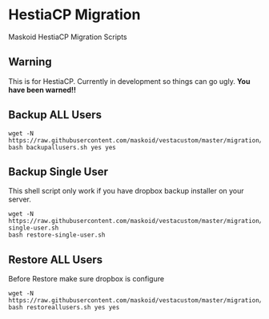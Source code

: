 # HestiaCP Migration
Maskoid HestiaCP Migration Scripts

## Warning

This is for HestiaCP. Currently in development so things can go ugly. **You have been warned!!**

## Backup ALL Users

```
wget -N https://raw.githubusercontent.com/maskoid/vestacustom/master/migration/backupallusers.sh
bash backupallusers.sh yes yes
```

## Backup Single User
This shell script only work if you have dropbox backup installer on your server.

```
wget -N https://raw.githubusercontent.com/maskoid/vestacustom/master/migration/restore-single-user.sh
bash restore-single-user.sh
```

## Restore ALL Users
Before Restore make sure dropbox is configure

```
wget -N https://raw.githubusercontent.com/maskoid/vestacustom/master/migration/restoreallusers.sh
bash restoreallusers.sh yes yes
```
